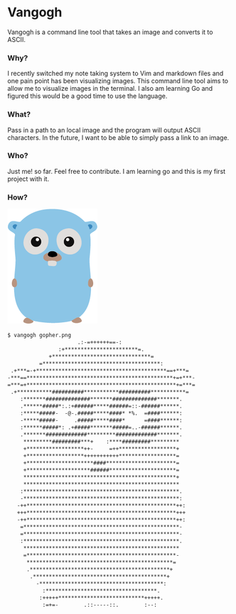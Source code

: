 # Vangogh
Vangogh is a command line tool that takes an image and converts it to ASCII.

### Why?
I recently switched my note taking system to Vim and markdown files and one pain point has been visualizing images.
This command line tool aims to allow me to visualize images in the terminal.
I also am learning Go and figured this would be a good time to use the language.

### What?
Pass in a path to an local image and the program will output ASCII characters.
In the future, I want to be able to simply pass a link to an image.

### Who?
Just me! so far. Feel free to contribute. I am learning go and this is my first project with it.

### How?
![Golang Gopher](gopher.png)

```
$ vangogh gopher.png
                      .:-=++++++==-:                       
                :+***********************=.                
             +*******************************=             
          =*************************************:          
 .+***=-+*****************************************==+***=  
-***==**********************************************+=+***-
=***=+***********************************************+=***=
 .+***********##########***********##########***********=  
    :*******##############*******##############*******.    
    .******#####*:.:+######*****######=::-######******.    
    :*****#####-  -@-.#####*****####* *%.  =####******:    
    -*****#####-     .#####*****####*      =####******:    
    :******#####*: .+#####*******#####=..-######******.    
    .*******#############*********#############*******.    
     *********#########***+    :****#########*********     
     +******************++-     =++******************+     
     +******************+++++++++++******************=     
     +*********************####**********************=     
     +********************######*********************=     
     ************************************************+     
     *************************************************     
    :*************************************************.    
    -*************************************************:    
   -++***********************************************++:   
   +++***********************************************+++   
   -++***********************************************++:   
    =*************************************************-    
    =*************************************************-    
    :*************************************************.    
     *************************************************     
     =***********************************************-     
      **********************************************=      
      .********************************************+       
       .******************************************+        
         -***************************************:         
           :***********************************.           
          :+++++***************************+++++.          
           :=+=-        .::-----::.        :--:            
```
